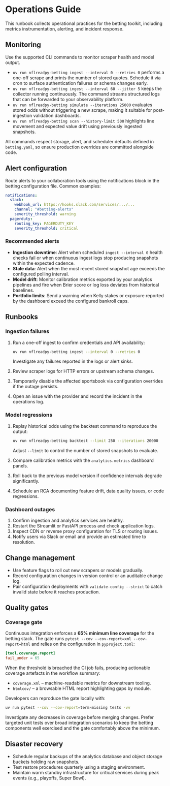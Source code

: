 # Operations Guide

This runbook collects operational practices for the betting toolkit, including
metrics instrumentation, alerting, and incident response.

## Monitoring

Use the supported CLI commands to monitor scraper health and model output.

- `uv run nflreadpy-betting ingest --interval 0 --retries 0` performs a
  one-off scrape and prints the number of stored quotes. Schedule it via cron
  to surface authentication failures or schema changes early.
- `uv run nflreadpy-betting ingest --interval 60 --jitter 5` keeps the
  collector running continuously. The command streams structured logs that can
  be forwarded to your observability platform.
- `uv run nflreadpy-betting simulate --iterations 25000` evaluates stored odds
  without triggering a new scrape, making it suitable for post-ingestion
  validation dashboards.
- `uv run nflreadpy-betting scan --history-limit 500` highlights line movement
  and expected value drift using previously ingested snapshots.

All commands respect storage, alert, and scheduler defaults defined in
`betting.yaml`, so ensure production overrides are committed alongside code.

## Alert configuration

Route alerts to your collaboration tools using the notifications block in the
betting configuration file. Common examples:

```yaml
notifications:
  slack:
    webhook_url: https://hooks.slack.com/services/.../...
    channel: "#betting-alerts"
    severity_threshold: warning
  pagerduty:
    routing_key: PAGERDUTY_KEY
    severity_threshold: critical
```

### Recommended alerts

- **Ingestion downtime**: Alert when scheduled `ingest --interval 0` health
  checks fail or when continuous ingest logs stop producing snapshots within the
  expected cadence.
- **Stale data**: Alert when the most recent stored snapshot age exceeds the
  configured polling interval.
- **Model drift**: Monitor calibration metrics exported by your analytics
  pipelines and fire when Brier score or log loss deviates from historical
  baselines.
- **Portfolio limits**: Send a warning when Kelly stakes or exposure reported by
  the dashboard exceed the configured bankroll caps.

## Runbooks

### Ingestion failures

1. Run a one-off ingest to confirm credentials and API availability:

   ```bash
   uv run nflreadpy-betting ingest --interval 0 --retries 0
   ```

   Investigate any failures reported in the logs or alert sinks.
2. Review scraper logs for HTTP errors or upstream schema changes.
3. Temporarily disable the affected sportsbook via configuration overrides if
   the outage persists.
4. Open an issue with the provider and record the incident in the operations log.

### Model regressions

1. Replay historical odds using the backtest command to reproduce the output:

   ```bash
   uv run nflreadpy-betting backtest --limit 250 --iterations 20000
   ```

   Adjust `--limit` to control the number of stored snapshots to evaluate.
2. Compare calibration metrics with the `analytics.metrics` dashboard panels.
3. Roll back to the previous model version if confidence intervals degrade
   significantly.
4. Schedule an RCA documenting feature drift, data quality issues, or code
   regressions.

### Dashboard outages

1. Confirm ingestion and analytics services are healthy.
2. Restart the Streamlit or FastAPI process and check application logs.
3. Inspect CDN or reverse proxy configuration for TLS or routing issues.
4. Notify users via Slack or email and provide an estimated time to resolution.

## Change management

- Use feature flags to roll out new scrapers or models gradually.
- Record configuration changes in version control or an auditable change log.
- Pair configuration deployments with `validate-config --strict` to catch
  invalid state before it reaches production.

## Quality gates

### Coverage gate

Continuous integration enforces a **65% minimum line coverage** for the betting
stack. The gate runs `pytest --cov --cov-report=xml --cov-report=html` and
relies on the configuration in `pyproject.toml`:

```toml
[tool.coverage.report]
fail_under = 65
```

When the threshold is breached the CI job fails, producing actionable
coverage artefacts in the workflow summary:

- `coverage.xml` – machine-readable metrics for downstream tooling.
- `htmlcov/` – a browsable HTML report highlighting gaps by module.

Developers can reproduce the gate locally with:

```bash
uv run pytest --cov --cov-report=term-missing tests -vv
```

Investigate any decreases in coverage before merging changes. Prefer targeted
unit tests over broad integration scenarios to keep the betting components well
exercised and the gate comfortably above the minimum.

## Disaster recovery

- Schedule regular backups of the analytics database and object storage buckets
  holding raw snapshots.
- Test restore procedures quarterly using a staging environment.
- Maintain warm standby infrastructure for critical services during peak events
  (e.g., playoffs, Super Bowl).
